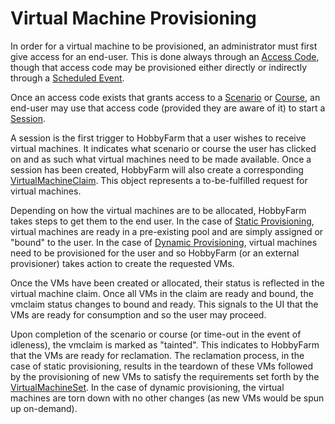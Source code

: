# Virtual Machine Provisioning

In order for a virtual machine to be provisioned, an administrator must first give access for an end-user. This is done always through an [Access Code](entities.md#accesscode), though that access code may be provisioned either directly or indirectly through a [Scheduled Event](entities.md#scheduledevent). 

Once an access code exists that grants access to a [Scenario](entities.md#scenario) or [Course](entities.md#course), an end-user may use that access code (provided they are aware of it) to start a [Session](entities.md#session). 

A session is the first trigger to HobbyFarm that a user wishes to receive virtual machines. It indicates what scenario or course the user has clicked on and as such what virtual machines need to be made available. Once a session has been created, HobbyFarm will also create a corresponding [VirtualMachineClaim](entities.md#virtualmachineclaim). This object represents a to-be-fulfilled request for virtual machines.

Depending on how the virtual machines are to be allocated, HobbyFarm takes steps to get them to the end user. In the case of [Static Provisioning](#staticprovisioning), virtual machines are ready in a pre-existing pool and are simply assigned or "bound" to the user. In the case of [Dynamic Provisioning](#dynamicprovisioning), virtual machines need to be provisioned for the user and so HobbyFarm (or an external provisioner) takes action to create the requested VMs. 

Once the VMs have been created or allocated, their status is reflected in the 
virtual machine claim. Once all VMs in the claim are ready and bound, the vmclaim status changes to bound and ready. This signals to the UI that the VMs are ready for consumption and so the user may proceed. 

Upon completion of the scenario or course (or time-out in the event of idleness), the vmclaim is marked as "tainted". This indicates to HobbyFarm that the VMs are ready for reclamation. The reclamation process, in the case of static provisioning, results in the teardown of these VMs followed by the provisioning of new VMs to satisfy the requirements set forth by the [VirtualMachineSet](entities.md#virtualmachineset). In the case of dynamic provisioning, the virtual machines are torn down with no other changes (as new VMs would be spun up on-demand). 
